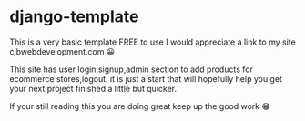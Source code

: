 # django-template 
This is a very basic template FREE to use I would appreciate a link to my site cjbwebdevelopment.com 😀

This site has user login,signup,admin section to add products for ecommerce stores,logout. it is just a start that will hopefully help you get your next project finished a little but quicker.

If your still reading this you are doing great keep up the good work 😁
